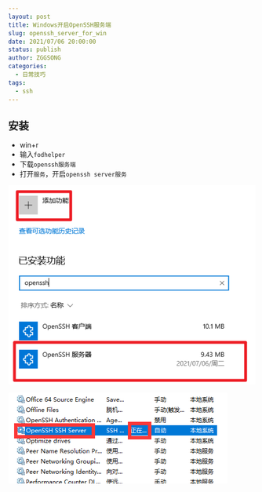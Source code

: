 ```yaml
---
layout: post
title: Windows开启OpenSSH服务端
slug: openssh_server_for_win
date: 2021/07/06 20:00:00
status: publish
author: ZGGSONG
categories: 
  - 日常技巧
tags: 
  - ssh
---
```


## 安装

- win+r
- 输入`fodhelper`
- 下载`openssh服务端`
- 打开`服务`，开启`openssh server服务`

![](./img/openssh1.png)

![](./img/openssh2.png)